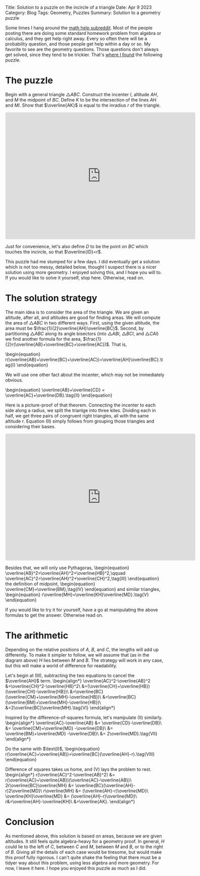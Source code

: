 Title: Solution to a puzzle on the incircle of a triangle
Date: Apr 9 2023
Category: Blog
Tags: Geometry, Puzzles
Summary: Solution to a geometry puzzle

Some times I hang around the [math help subreddit](https://www.reddit.com/r/MathHelp/). Most of the people posting there are doing some standard homework problem from algebra or calculus, and they get help right away. Every so often there will be a probability question, and those people get help within a day or so. My favorite to see are the geometry questions. Those questions don't always get solved, since they tend to be trickier. That's [where I found](https://www.reddit.com/r/MathHelp/comments/12cgipu/geometry_question/) the following puzzle.

# The puzzle

Begin with a general triangle $\triangle ABC$. Construct the incenter $I$, altitude $AH$, and $M$ the midpoint of $BC$. Define $K$ to be the intersection of the lines $AH$ and $MI$. Show that $\overline{AK}$ is equal to the inradius $r$ of the triangle.

<iframe src="https://www.geogebra.org/calculator/sfdk3mqv?embed" width="600" height="400" allowfullscreen style="border: 1px solid #e4e4e4;border-radius: 4px;" frameborder="0"></iframe>

Just for convenience, let's also define $D$ to be the point on $BC$ which touches the incircle, so that $\overline{ID}=r$.

This puzzle had me stumped for a few days. I did eventually get a solution which is not too messy, detailed below, thought I suspect there is a nicer solution using more geometry. I enjoyed solving this, and I hope you will to. If you would like to solve it yourself, stop here. Otherwise, read on.

# The solution strategy

The main idea is to consider the area of the triangle. We are given an altitude, after all, and altitudes are good for finding areas. We will compute the area of $\triangle ABC$ in two different ways. First, using the given altitude, the area must be $\frac{1}{2}\overline{AH}\overline{BC}$. Second, by partitioning $\triangle ABC$ along its angle bisectors (into $\triangle ABI$, $\triangle BCI$, and $\triangle CAI$) we find another formula for the area, $\frac{1}{2}r(\overline{AB}+\overline{BC}+\overline{AC})$. That is,

\begin{equation}
r(\overline{AB}+\overline{BC}+\overline{AC})=\overline{AH}\overline{BC}.\tag{I}
\end{equation}


We will use one other fact about the incenter, which may not be immediately obvious.

\begin{equation}
\overline{AB}+\overline{CD} = \overline{AC}+\overline{DB}.\tag{II}
\end{equation}

Here is a picture-proof of that theorem. Connecting the incenter to each side along a radius, we split the trianlge into three kites. Dividing each in half, we get three pairs of congruent right triangles, all with the same altitude $r$. Equation $\text{(II)}$ simply follows from grouping those triangles and considering their bases.

<iframe src="https://www.geogebra.org/calculator/axrqzdyb?embed" width="600" height="400" allowfullscreen style="border: 1px solid #e4e4e4;border-radius: 4px;" frameborder="0"></iframe>

Besides that, we will only use Pythagoras, 
\begin{equation}
\overline{AB}^2=\overline{AH}^2+\overline{HB}^2,\qquad \overline{AC}^2=\overline{AH}^2+\overline{CH}^2,\tag{III}
\end{equation}
the definition of midpoint,
\begin{equation}
\overline{CM}=\overline{BM},\tag{IV}
\end{equation}
and similar triangles,
\begin{equation}
r\overline{MH}=\overline{KH}\overline{MD}.\tag{V}
\end{equation}

If you would like to try it for yourself, have a go at manipulating the above formulas to get the answer. Otherwise read on.

# The arithmetic

Depending on the relative positions of $A$, $B$, and $C$, the lengths will add up differently. To make it simpler to follow, we will assume that (as in the diagram above) $H$ lies between $M$ and $B$. The strategy will work in any case, but this will make a world of difference for readability.

Let's begin at $\text{(III)}$, subtracting the two equations to cancel the $\overline{AH}$ term.
\begin{align*}
\overline{AC}^2-\overline{AB}^2
&=\overline{CH}^2-\overline{HB}^2\\
&=(\overline{CH}+\overline{HB})(\overline{CH}-\overline{HB})\\
&=\overline{BC}(\overline{CM}+\overline{MH}-\overline{HB})\\
&=\overline{BC}(\overline{BM}+\overline{MH}-\overline{HB})\\
&=2\overline{BC}\overline{MH}.\tag{VI}
\end{align*}

Inspired by the difference-of-squares formula, let's manipulate $\text{(II)}$ similarly.
\begin{align*}
\overline{AC}-\overline{AB}
&= \overline{CD}-\overline{DB}\\
&= \overline{CM}+\overline{MD} -\overline{DB}\\
&= \overline{BM}+\overline{MD} -\overline{DB}\\
&= 2\overline{MD}.\tag{VII}
\end{align*}

Do the same with $\text(I)$,
\begin{equation}
r(\overline{AC}+\overline{AB})=\overline{BC}(\overline{AH}-r).\tag{VIII}
\end{equation}

Difference of squares takes us home, and $\text{(V)}$ lays the problem to rest.
\begin{align*}
r(\overline{AC}^2-\overline{AB}^2) &= r(\overline{AC}+\overline{AB})(\overline{AC}-\overline{AB})\\
2r\overline{BC}\overline{MH} &= \overline{BC}(\overline{AH}-r)2\overline{MD}\\
r\overline{MH} &= (\overline{AH}-r)\overline{MD}\\
\overline{KH}\overline{MD} &= (\overline{AH}-r)\overline{MD}\\
r&=\overline{AH}-\overline{KH}\\
&=\overline{AK}.
\end{align*}

# Conclusion

As mentioned above, this solution is based on areas, because we are given altitudes. It still feels quite algebra-heavy for a geometry proof. In general, $H$ could lie to the left of $C$, between $C$ and $M$, between $M$ and $B$, or to the right of $B$. Giving all the details of each case would be tiresome, but would make this proof fully rigorous. I can't quite shake the feeling that there must be a tidyer way about this problem, using less algebra and more geometry. For now, I leave it here. I hope you enjoyed this puzzle as much as I did.